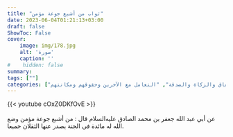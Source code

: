 ```yaml
---
title: "ثواب من أشبع جوعة مؤمن"
date: 2023-06-04T01:21:13+03:00
draft: false
ShowToc: False
cover:
    image: img/178.jpg
    alt: 'صورة'
    caption: ''
#    hidden: false
summary: 
tags: [""]
categories: ["الإنفاق والزكاة والصدقة", "التعامل مع الآخرين وحقوقهم ومكانتهم"]
---
```

{{< youtube cOxZ0DKfOvE >}}  
 <br>
عن أبي عبد الله جعفر بن محمد الصادق عليه‌السلام
قال : من أشبع جوعة مؤمن وضع الله له مائدة في الجنة يصدر عنها
الثقلان جميعا.

